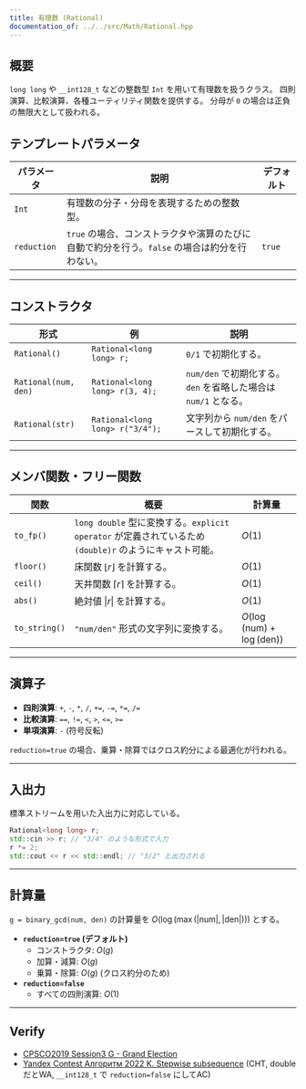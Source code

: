 ```yaml
---
title: 有理数 (Rational)
documentation_of: ../../src/Math/Rational.hpp
---
```


## 概要

`long long` や `__int128_t` などの整数型 `Int` を用いて有理数を扱うクラス。
四則演算、比較演算、各種ユーティリティ関数を提供する。
分母が `0` の場合は正負の無限大として扱われる。

## テンプレートパラメータ

|パラメータ|説明|デフォルト|
|---|---|---|
|`Int`|有理数の分子・分母を表現するための整数型。| |
|`reduction`|`true` の場合、コンストラクタや演算のたびに自動で約分を行う。`false` の場合は約分を行わない。|`true`|

---

## コンストラクタ

|形式|例|説明|
|---|---|---|
|`Rational()`|`Rational<long long> r;`|`0/1` で初期化する。|
|`Rational(num, den)`|`Rational<long long> r(3, 4);`|`num/den` で初期化する。`den` を省略した場合は `num/1` となる。|
|`Rational(str)`|`Rational<long long> r("3/4");`|文字列から `num/den` をパースして初期化する。|

---

## メンバ関数・フリー関数

|関数|概要|計算量|
|---|---|---|
|`to_fp()`|`long double` 型に変換する。`explicit operator` が定義されているため `(double)r` のようにキャスト可能。| $O(1)$ |
|`floor()`|床関数 $\lfloor r \rfloor$ を計算する。| $O(1)$ |
|`ceil()`|天井関数 $\lceil r \rceil$ を計算する。| $O(1)$ |
|`abs()`|絶対値 $\lvert r\rvert$ を計算する。| $O(1)$ |
|`to_string()`|`"num/den"` 形式の文字列に変換する。| $O(\log(\text{num}) + \log(\text{den}))$ |

---

## 演算子

- **四則演算**: `+`, `-`, `*`, `/`, `+=`, `-=`, `*=`, `/=`
- **比較演算**: `==`, `!=`, `<`, `>`, `<=`, `>=`
- **単項演算**: `-` (符号反転)

`reduction=true` の場合、乗算・除算ではクロス約分による最適化が行われる。

---

## 入出力

標準ストリームを用いた入出力に対応している。

```cpp
Rational<long long> r;
std::cin >> r; // "3/4" のような形式で入力
r *= 2;
std::cout << r << std::endl; // "3/2" と出力される
```

---

## 計算量

`g = binary_gcd(num, den)` の計算量を $O(\log(\max(|\text{num}|, |\text{den}|)))$ とする。

- **`reduction=true` (デフォルト)**
  - コンストラクタ: $O(g)$
  - 加算・減算: $O(g)$
  - 乗算・除算: $O(g)$ (クロス約分のため)
- **`reduction=false`**
  - すべての四則演算: $O(1)$

---

## Verify

- [CPSCO2019 Session3 G - Grand Election](https://atcoder.jp/contests/cpsco2019-s3/tasks/cpsco2019_s3_g)
- [Yandex Contest Алгоритм 2022 K. Stepwise subsequence](https://contest.yandex.com/contest/42710/problems/K) (CHT, doubleだとWA, `__int128_t` で `reduction=false` にしてAC)

```